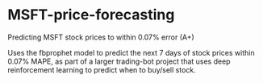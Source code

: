 # MSFT-price-forecasting
Predicting MSFT stock prices to within 0.07\% error (A+)

Uses the fbprophet model to predict the next 7 days of stock prices within 0.07\% MAPE, as part of a larger trading-bot project that uses deep reinforcement learning to predict when to buy/sell stock.
